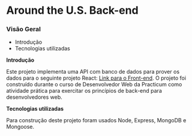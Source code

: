 # Around the U.S. Back-end

### Visão Geral

- Introdução
- Tecnologias utilizadas

**Introdução**

Este projeto implementa uma API com banco de dados para prover os dados para o seguinte projeto React: [Link para o Front-end](https://hainaha.github.io/around-react/).
O projeto foi construído durante o curso de Desenvolvedor Web da Practicum como atividade prática para exercitar os princípios de back-end para desenvolvedores web.

**Tecnologias utilizadas**

Para construção deste projeto foram usados Node, Express, MongoDB e Mongoose.
